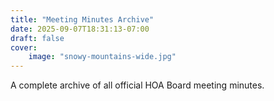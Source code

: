 ```yaml
---
title: "Meeting Minutes Archive"
date: 2025-09-07T18:31:13-07:00
draft: false
cover:
    image: "snowy-mountains-wide.jpg"
---
```


A complete archive of all official HOA Board meeting minutes.

